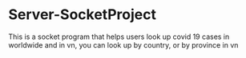 # Server-SocketProject
This is a socket program that helps users look up covid 19 cases in worldwide and in vn, you can look up by country, or by province in vn
